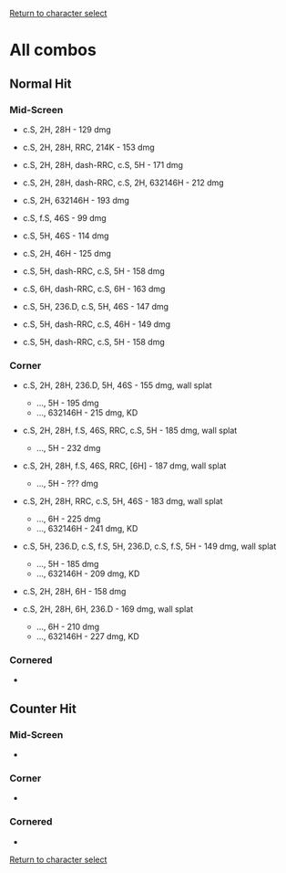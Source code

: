 [Return to character select](./index.md)  

# All combos

## Normal Hit

### Mid-Screen

- c.S, 2H, 28H - 129 dmg
- c.S, 2H, 28H, RRC, 214K - 153 dmg
- c.S, 2H, 28H, dash-RRC, c.S, 5H - 171 dmg
- c.S, 2H, 28H, dash-RRC, c.S, 2H, 632146H - 212 dmg
- c.S, 2H, 632146H - 193 dmg

- c.S, f.S, 46S - 99 dmg
- c.S, 5H, 46S - 114 dmg
- c.S, 2H, 46H - 125 dmg

- c.S, 5H, dash-RRC, c.S, 5H - 158 dmg
- c.S, 6H, dash-RRC, c.S, 6H - 163 dmg

- c.S, 5H, 236.D, c.S, 5H, 46S - 147 dmg
- c.S, 5H, dash-RRC, c.S, 46H - 149 dmg
- c.S, 5H, dash-RRC, c.S, 5H - 158 dmg

### Corner

- c.S, 2H, 28H, 236.D, 5H, 46S - 155 dmg, wall splat
  - ..., 5H - 195 dmg
  - ..., 632146H - 215 dmg, KD

- c.S, 2H, 28H, f.S, 46S, RRC, c.S, 5H - 185 dmg, wall splat
  - ..., 5H - 232 dmg

- c.S, 2H, 28H, f.S, 46S, RRC, [6H] - 187 dmg, wall splat
  - ..., 5H - ??? dmg

- c.S, 2H, 28H, RRC, c.S, 5H, 46S - 183 dmg, wall splat
  - ..., 6H - 225 dmg
  - ..., 632146H - 241 dmg, KD

- c.S, 5H, 236.D, c.S, f.S, 5H, 236.D, c.S, f.S, 5H - 149 dmg, wall splat
  - ..., 5H - 185 dmg
  - ..., 632146H - 209 dmg, KD

- c.S, 2H, 28H, 6H - 158 dmg
- c.S, 2H, 28H, 6H, 236.D - 169 dmg, wall splat
  - ..., 6H - 210 dmg
  - ..., 632146H - 227 dmg, KD

### Cornered

- 

## Counter Hit

### Mid-Screen

- 

### Corner

- 

### Cornered

- 

[Return to character select](./index.md)  
